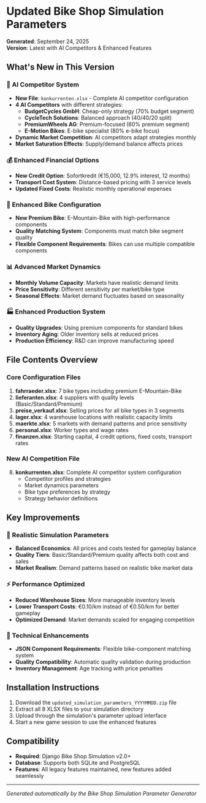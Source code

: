 # Updated Bike Shop Simulation Parameters

**Generated**: September 24, 2025  
**Version**: Latest with AI Competitors & Enhanced Features

## What's New in This Version

### 🤖 AI Competitor System
- **New File**: `konkurrenten.xlsx` - Complete AI competitor configuration
- **4 AI Competitors** with different strategies:
  - **BudgetCycles GmbH**: Cheap-only strategy (70% budget segment)
  - **CycleTech Solutions**: Balanced approach (40/40/20 split)
  - **PremiumWheels AG**: Premium-focused (60% premium segment)
  - **E-Motion Bikes**: E-bike specialist (80% e-bike focus)
- **Dynamic Market Competition**: AI competitors adapt strategies monthly
- **Market Saturation Effects**: Supply/demand balance affects prices

### 💰 Enhanced Financial Options
- **New Credit Option**: Sofortkredit (€15,000, 12.9% interest, 12 months)
- **Transport Cost System**: Distance-based pricing with 3 service levels
- **Updated Fixed Costs**: Realistic monthly operational expenses

### 🚴 Enhanced Bike Configuration
- **New Premium Bike**: E-Mountain-Bike with high-performance components
- **Quality Matching System**: Components must match bike segment quality
- **Flexible Component Requirements**: Bikes can use multiple compatible components

### 📊 Advanced Market Dynamics
- **Monthly Volume Capacity**: Markets have realistic demand limits
- **Price Sensitivity**: Different sensitivity per market/bike type
- **Seasonal Effects**: Market demand fluctuates based on seasonality

### 🏭 Enhanced Production System
- **Quality Upgrades**: Using premium components for standard bikes
- **Inventory Aging**: Older inventory sells at reduced prices
- **Production Efficiency**: R&D can improve manufacturing speed

## File Contents Overview

### Core Configuration Files
1. **fahrraeder.xlsx**: 7 bike types including premium E-Mountain-Bike
2. **lieferanten.xlsx**: 4 suppliers with quality levels (Basic/Standard/Premium)  
3. **preise_verkauf.xlsx**: Selling prices for all bike types in 3 segments
4. **lager.xlsx**: 4 warehouse locations with realistic capacity limits
5. **maerkte.xlsx**: 5 markets with demand patterns and price sensitivity
6. **personal.xlsx**: Worker types and wage rates
7. **finanzen.xlsx**: Starting capital, 4 credit options, fixed costs, transport rates

### New AI Competition File
8. **konkurrenten.xlsx**: Complete AI competitor system configuration
   - Competitor profiles and strategies
   - Market dynamics parameters  
   - Bike type preferences by strategy
   - Strategy behavior definitions

## Key Improvements

### 🎯 Realistic Simulation Parameters
- **Balanced Economics**: All prices and costs tested for gameplay balance
- **Quality Tiers**: Basic/Standard/Premium quality affects both cost and sales
- **Market Realism**: Demand patterns based on realistic bike market data

### ⚡ Performance Optimized
- **Reduced Warehouse Sizes**: More manageable inventory levels
- **Lower Transport Costs**: €0.10/km instead of €0.50/km for better gameplay
- **Optimized Demand**: Market demands scaled for engaging competition

### 🔧 Technical Enhancements  
- **JSON Component Requirements**: Flexible bike-component matching system
- **Quality Compatibility**: Automatic quality validation during production
- **Inventory Management**: Age tracking with price penalties

## Installation Instructions

1. Download the `updated_simulation_parameters_YYYYMMDD.zip` file
2. Extract all 8 XLSX files to your simulation directory
3. Upload through the simulation's parameter upload interface
4. Start a new game session to use the enhanced features

## Compatibility

- **Required**: Django Bike Shop Simulation v2.0+
- **Database**: Supports both SQLite and PostgreSQL
- **Features**: All legacy features maintained, new features added seamlessly

---

*Generated automatically by the Bike Shop Simulation Parameter Generator*